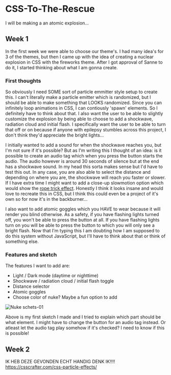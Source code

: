# CSS-To-The-Rescue
I will be making a an atomic explosion...

## Week 1
In the first week we were able to choose our theme's. I had many idea's for 3 of the themes, but then I came up with the idea of creating a nuclear explosion in CSS with the fireworks theme. After I got approval of Sanne to do it, I started thinking about what I am gonna create.

### First thoughts
So obviously I need SOME sort of particle emmitter style setup to create this. I can't literally make a particle emitter which is randomized, but I should be able to make something that LOOKS randomized. Since you can infinitely loop animations in CSS, I can contiously 'spawn' elements. So I definitely have to think about that. I also want the user to be able to slightly customize the explosion by being able to choose to add a shockwave, radiation cloud and initial flash. I specifically want the user to be able to turn that off or on because if anyone with epilepsy stumbles across this project, I don't think they'd appreciate the bright lights... 

I initially wanted to add a sound for when the shockwave reaches you, but I'm not sure if it's possible? But as I'm writing this I thought of an idea: is it possible to create an audio tag which when you press the button starts the audio. The audio however is around 30 seconds of silence but at the end has a shockwave sound. In my head this sorta makes sense but I'd have to test this out. In any case, you are also able to select the distance and depending on where you are, the shockwave will reach you faster or slower. If I have extra time I might want to add a close-up slowmotion option which would show the <a href="https://www.youtube.com/watch?v=A9S3MUxH680">rope trick effect</a>. Honestly I think it looks insane and would love to recreate this in CSS, but I think this could even be a project of it's own so for now it's in the backburner...

I also want to add atomic goggles which you HAVE to wear because it will render you blind otherwise. As a safety, if you have flashing lights turned off, you won't be able to press the button at all. If you have flashing lights turn on you will be able to press the button to which you will only see a bright flash. Now that I'm typing this I am doubting how I am supposed to do this system without JavaScript, but I'll have to think about that or think of something else.

### Features and sketch
The features I want to add are:
- Light / Dark mode (daytime or nighttime)
- Shockwave / radiation cloud / initial flash toggle
- Distance selector
- Atomic goggles
- Choose color of nuke? Maybe a fun option to add

![Nuke schets-01](https://github.com/spacejump3/CSS-To-The-Rescue/assets/112871518/aa469821-f5ac-4662-95e9-2b91e3b3361b)

Above is my first sketch I made and I tried to explain which part should be what element. I might have to change the button for an audio tag instead. Or atleast let the audio tag play somehow if it's checked? I need to know if this is possible!

## Week 2
IK HEB DEZE GEVONDEN ECHT HANDIG DENK IK!!!! https://csscrafter.com/css-particle-effects/

